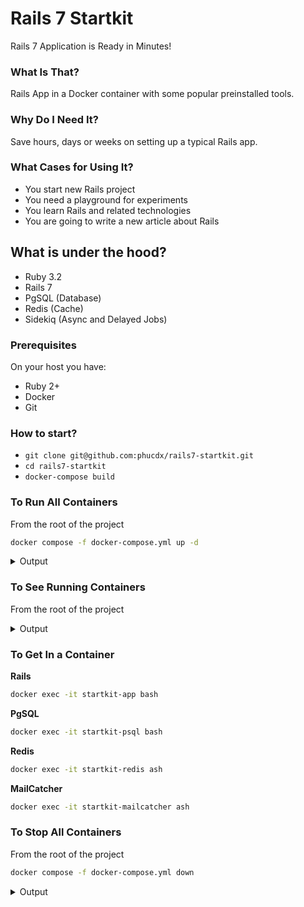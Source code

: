 # Rails 7 Startkit

Rails 7 Application is Ready in Minutes!

### What Is That?

Rails App in a Docker container with some popular preinstalled tools.

### Why Do I Need It?

Save hours, days or weeks on setting up a typical Rails app.

### What Cases for Using It?

- You start new Rails project
- You need a playground for experiments
- You learn Rails and related technologies
- You are going to write a new article about Rails

## What is under the hood?

- Ruby 3.2
- Rails 7
- PgSQL (Database)
- Redis (Cache)
- Sidekiq (Async and Delayed Jobs)

### Prerequisites

On your host you have:

- Ruby 2+
- Docker
- Git

### How to start?
- `git clone git@github.com:phucdx/rails7-startkit.git`
- `cd rails7-startkit`
- `docker-compose build`

### To Run All Containers

From the root of the project

```sh
docker compose -f docker-compose.yml up -d
```

<details>
  <summary>Output</summary>

```sh
[+] Running 4/4
 ✔ Container startkit-psql          Started
 ✔ Container startkit-redis         Started
 ✔ Container startkit-mailcatcher   Started
 ✔ Container startkit-app           Started
```
</details>

### To See Running Containers

From the root of the project

<details>
  <summary>Output</summary>

```sh
docker ps --format 'table {{.Names}}\t{{.ID}}\t{{.Image}}\t{{.Ports}}'
```

```
NAMES                  CONTAINER ID        IMAGE                    PORTS
startkit-app           1f13e98cdc3b        rails7-startkit_app      0.0.0.0:3000->3000/tcp
startkit-redis         209a18dfba82        redis:7.0.5-alpine       6379/tcp
startkit-psql          dde19fa271ed        postgres:15.1-bullseye   0.0.0.0:5432->5432/tcp
startkit-mailcatcher   d4db8d708a03        schickling/mailcatcher   1025/tcp, 0.0.0.0:1080->1080/tcp
```
</details>

### To Get In a Container

**Rails**

```sh
docker exec -it startkit-app bash
```

**PgSQL**

```sh
docker exec -it startkit-psql bash
```

**Redis**

```sh
docker exec -it startkit-redis ash
```

**MailCatcher**

```sh
docker exec -it startkit-mailcatcher ash
```

### To Stop All Containers

From the root of the project

```sh
docker compose -f docker-compose.yml down
```

<details>
  <summary>Output</summary>

```sh
[+] Running 4/4
 ✔ Container startkit-app           Removed
 ✔ Container startkit-redis         Removed
 ✔ Container startkit-mailcatcher   Removed
 ✔ Container startkit-psql          Removed
```
</details>
